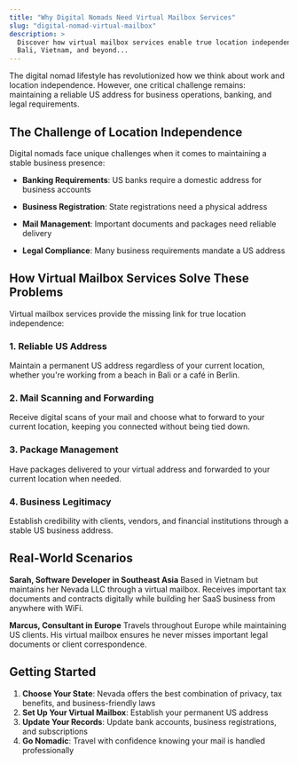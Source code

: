 ```yaml
---
title: "Why Digital Nomads Need Virtual Mailbox Services"
slug: "digital-nomad-virtual-mailbox"
description: >
  Discover how virtual mailbox services enable true location independence for entrepreneurs working from
  Bali, Vietnam, and beyond...
---
```


The digital nomad lifestyle has revolutionized how we think about work and location independence. However, one
critical challenge remains: maintaining a reliable US address for business operations, banking, and legal
requirements.

## The Challenge of Location Independence

Digital nomads face unique challenges when it comes to maintaining a stable business presence:

- **Banking Requirements**: US banks require a domestic address for business accounts

- **Business Registration**: State registrations need a physical address

- **Mail Management**: Important documents and packages need reliable delivery

- **Legal Compliance**: Many business requirements mandate a US address

## How Virtual Mailbox Services Solve These Problems

Virtual mailbox services provide the missing link for true location independence:

### 1. Reliable US Address

Maintain a permanent US address regardless of your current location, whether you're working from a beach in Bali
or a café in Berlin.

### 2. Mail Scanning and Forwarding

Receive digital scans of your mail and choose what to forward to your current location, keeping you connected
without being tied down.

### 3. Package Management

Have packages delivered to your virtual address and forwarded to your current location when needed.

### 4. Business Legitimacy

Establish credibility with clients, vendors, and financial institutions through a stable US business address.

## Real-World Scenarios

**Sarah, Software Developer in Southeast Asia**
Based in Vietnam but maintains her Nevada LLC through a virtual mailbox. Receives important tax documents and
contracts digitally while building her SaaS business from anywhere with WiFi.

**Marcus, Consultant in Europe**
Travels throughout Europe while maintaining US clients. His virtual mailbox ensures he never misses important
legal documents or client correspondence.

## Getting Started

1. **Choose Your State**: Nevada offers the best combination of privacy, tax benefits, and business-friendly laws
2. **Set Up Your Virtual Mailbox**: Establish your permanent US address
3. **Update Your Records**: Update bank accounts, business registrations, and subscriptions
4. **Go Nomadic**: Travel with confidence knowing your mail is handled professionally
